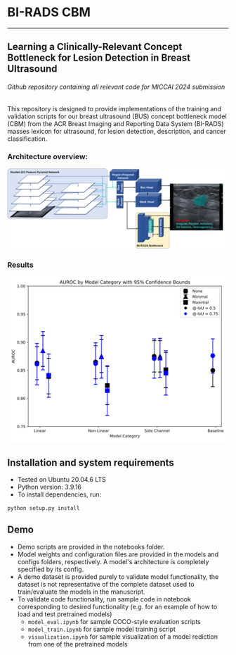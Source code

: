 # BI-RADS CBM
---
## Learning a Clinically-Relevant Concept Bottleneck for Lesion Detection in Breast Ultrasound 
###### Github repository containing all relevant code for MICCAI 2024 submission 
This repository is designed to provide implementations of the training and validation scripts for our breast ultrasound (BUS) concept bottleneck model (CBM) from the ACR Breast Imaging and Reporting Data System (BI-RADS) masses lexicon for ultrasound, for lesion detection, description, and cancer classification. 

### Architecture overview:
![Architecture Diagram](images/new_colors_fig_1.svg)

### Results
![AUROC Performance Plot](images/output_auroc_plot.svg)

## Installation and system requirements
- Tested on Ubuntu 20.04.6 LTS
- Python version: 3.9.16
- To install dependencies, run:
```python3
python setup.py install
```
## Demo
- Demo scripts are provided in the notebooks folder.
- Model weights and configuration files are provided in the models and configs folders, respectively. A model's architecture is completely specified by its config. 
- A demo dataset is provided purely to validate model functionality, the dataset is not representative of the complete dataset used to train/evaluate the models in the manuscript.
- To validate code functionality, run sample code in notebook corresponding to desired functionality (e.g. for an example of how to load and test pretrained models)
    - `model_eval.ipynb` for sample COCO-style evaluation scripts
    - `model_train.ipynb` for sample model training script
    - `visualization.ipynb` for sample visualization of a model rediction from one of the pretrained models
